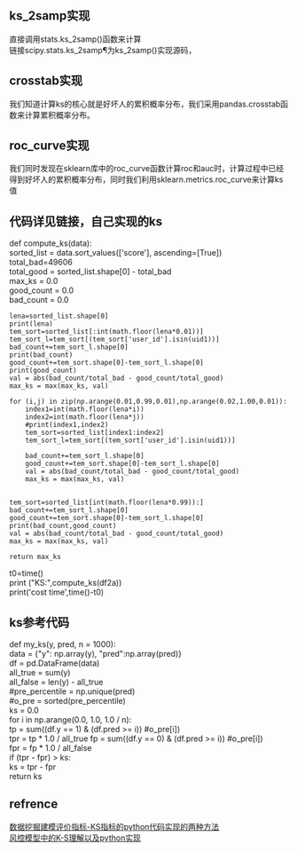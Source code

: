 ## ks_2samp实现
直接调用stats.ks_2samp()函数来计算  
链接scipy.stats.ks_2samp¶为ks_2samp()实现源码，
## crosstab实现
我们知道计算ks的核心就是好坏人的累积概率分布，我们采用pandas.crosstab函数来计算累积概率分布。


## roc_curve实现
我们同时发现在sklearn库中的roc_curve函数计算roc和auc时，计算过程中已经得到好坏人的累积概率分布，同时我们利用sklearn.metrics.roc_curve来计算ks值

## 代码详见链接，自己实现的ks
def compute_ks(data):  
    sorted_list = data.sort_values(['score'], ascending=[True])  
    total_bad=49606  
    total_good = sorted_list.shape[0] - total_bad    
    max_ks = 0.0  
    good_count = 0.0  
    bad_count = 0.0
    
    
    lena=sorted_list.shape[0]
    print(lena)
    tem_sort=sorted_list[:int(math.floor(lena*0.01))]
    tem_sort_l=tem_sort[(tem_sort['user_id'].isin(uid1))]
    bad_count+=tem_sort_l.shape[0]
    print(bad_count)
    good_count+=tem_sort.shape[0]-tem_sort_l.shape[0]
    print(good_count)
    val = abs(bad_count/total_bad - good_count/total_good)
    max_ks = max(max_ks, val)
    
    for (i,j) in zip(np.arange(0.01,0.99,0.01),np.arange(0.02,1.00,0.01)):
        index1=int(math.floor(lena*i))
        index2=int(math.floor(lena*j))
        #print(index1,index2)
        tem_sort=sorted_list[index1:index2]
        tem_sort_l=tem_sort[(tem_sort['user_id'].isin(uid1))]
        
        bad_count+=tem_sort_l.shape[0]
        good_count+=tem_sort.shape[0]-tem_sort_l.shape[0]
        val = abs(bad_count/total_bad - good_count/total_good)
        max_ks = max(max_ks, val)
    

    tem_sort=sorted_list[int(math.floor(lena*0.99)):]
    bad_count+=tem_sort_l.shape[0]
    good_count+=tem_sort.shape[0]-tem_sort_l.shape[0]
    print(bad_count,good_count)
    val = abs(bad_count/total_bad - good_count/total_good)
    max_ks = max(max_ks, val)
    
    return max_ks

t0=time()  
print ("KS:",compute_ks(df2a))  
print('cost time',time()-t0)  
## ks参考代码
def my_ks(y, pred, n = 1000):  
    data = {"y": np.array(y), "pred":np.array(pred)}  
    df = pd.DataFrame(data)  
    all_true = sum(y)  
    all_false = len(y) - all_true  
    #pre_percentile = np.unique(pred)  
    #o_pre = sorted(pre_percentile)  
    ks = 0.0  
    for i in np.arange(0.0, 1.0, 1.0 / n):  
        tp = sum((df.y == 1) & (df.pred >= i)) #o_pre[i])  
        tpr = tp * 1.0 / all_true
        fp = sum((df.y == 0) & (df.pred >= i)) #o_pre[i])  
        fpr = fp * 1.0 / all_false  
        if (tpr - fpr) > ks:  
            ks = tpr - fpr  
    return ks  
## refrence
[数据挖掘建模评价指标-KS指标的python代码实现的两种方法](https://www.jianshu.com/p/fec4105a60d7)  
[风控模型中的K-S理解以及python实现](https://zhuanlan.zhihu.com/p/42656285)
